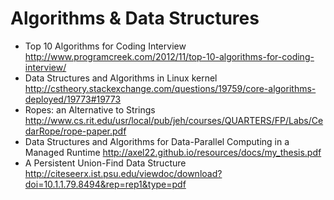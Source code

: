 Algorithms & Data Structures
============================
* Top 10 Algorithms for Coding Interview  http://www.programcreek.com/2012/11/top-10-algorithms-for-coding-interview/
* Data Structures and Algorithms in Linux kernel http://cstheory.stackexchange.com/questions/19759/core-algorithms-deployed/19773#19773
* Ropes: an Alternative to Strings http://www.cs.rit.edu/usr/local/pub/jeh/courses/QUARTERS/FP/Labs/CedarRope/rope-paper.pdf
* Data Structures and Algorithms for Data-Parallel
Computing in a Managed Runtime http://axel22.github.io/resources/docs/my_thesis.pdf
* A Persistent Union-Find Data Structure http://citeseerx.ist.psu.edu/viewdoc/download?doi=10.1.1.79.8494&rep=rep1&type=pdf
